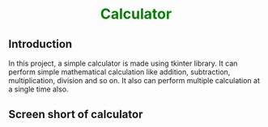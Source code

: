 <h1 align="center">
  <font color="green"> Calculator </font>
</h1>
<h2 align="left">Introduction</h2>
In this project, a simple calculator is made using tkinter library. It can perform simple mathematical calculation like addition, subtraction, multiplication, division and so on. It also can perform multiple calculation at a single time also.
<h2 align="left">Screen short of calculator</h2>

